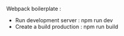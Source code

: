 Webpack boilerplate : 

- Run development server : npm run dev
- Create a build production : npm run build